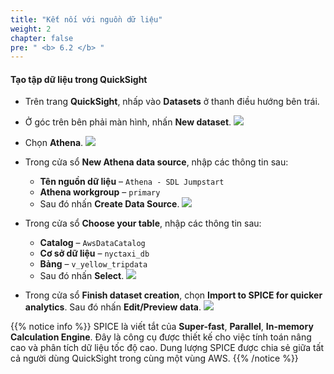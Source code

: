 ```yaml
---
title: "Kết nối với nguồn dữ liệu"
weight: 2
chapter: false
pre: " <b> 6.2 </b> "
---
```


#### Tạo tập dữ liệu trong QuickSight
- Trên trang **QuickSight**, nhấp vào **Datasets** ở thanh điều hướng bên trái.
- Ở góc trên bên phải màn hình, nhấn **New dataset**.
![](../../../images/6.visualize/7.png)

- Chọn **Athena**.
![](../../../images/6.visualize/8.png)

- Trong cửa sổ **New Athena data source**, nhập các thông tin sau:
  - **Tên nguồn dữ liệu** – `Athena - SDL Jumpstart`
  - **Athena workgroup** – `primary`
  - Sau đó nhấn **Create Data Source**.
![](../../../images/6.visualize/9.png)

- Trong cửa sổ **Choose your table**, nhập các thông tin sau:
  - **Catalog** – `AwsDataCatalog`
  - **Cơ sở dữ liệu** – `nyctaxi_db`
  - **Bảng** – `v_yellow_tripdata`
  - Sau đó nhấn **Select**.
![](../../../images/6.visualize/10.png)

- Trong cửa sổ **Finish dataset creation**, chọn **Import to SPICE for quicker analytics**. Sau đó nhấn **Edit/Preview data**.
![](../../../images/6.visualize/11.png)

{{% notice info %}}
SPICE là viết tắt của **Super-fast**, **Parallel**, **In-memory Calculation Engine**. Đây là công cụ được thiết kế cho việc tính toán nâng cao và phân tích dữ liệu tốc độ cao. Dung lượng SPICE được chia sẻ giữa tất cả người dùng QuickSight trong cùng một vùng AWS.
{{% /notice %}}
